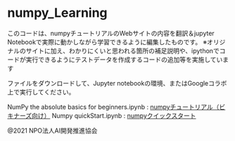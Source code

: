 # numpy_Learning
このコードは、numpyチュートリアルのWebサイトの内容を翻訳＆jupyter Notebookで実際に動かしながら学習できるように編集したものです。
※オリジナルのサイトに加え、わかりにくいと思われる箇所の補足説明や、ipythonでコードが実行できるようにテストデータを作成するコードの追加等を実施しています

ファイルをダウンロードして、Jupyter notebookの環境、またはGoogleコラボ上で実行してください。

NumPy the absolute basics for beginners.ipynb : [numpyチュートリアル（ビキナーズ向け）](https://numpy.org/doc/stable/user/absolute_beginners.html)
Numpy quickStart.ipynb : [numpyクイックスタート](https://numpy.org/doc/stable/user/quickstart.htm)

@2021 NPO法人AI開発推進協会
